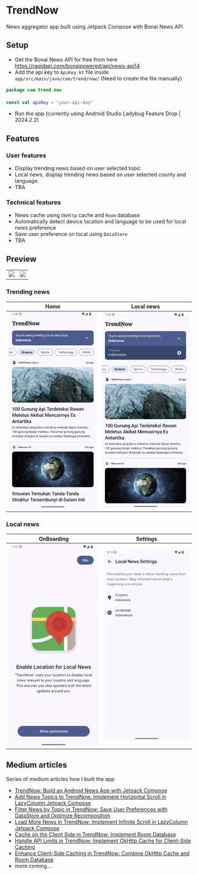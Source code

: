 # TrendNow

News aggregator app built using Jetpack Compose with Bonai News API

## Setup

- Get the Bonai News API for free from here https://rapidapi.com/bonaipowered/api/news-api14
- Add the api key to `ApiKey.kt` file inside `app/src/main/java/com/trend/now/` (Need to create the file manually)

```kotlin
package com.trend.now

const val apiKey = "your-api-key"
```

- Run the app (currently using Android Studio Ladybug Feature Drop | 2024.2.2)

## Features

### User features

- Display trending news based on user selected topic
- Local news, display trending news based on user selected county and language.
- TBA

### Technical features

- News cache using `OkHttp` cache and `Room` database
- Automatically detect device location and language to be used for local news preference
- Save user preference on local using `DataStore`
- TBA

## Preview

| |                                               |
|---|-----------------------------------------------|
| ![](./preview/onboarding_local_news_preview.gif) | ![](./preview/local_news_section_preview.gif) |

### Trending news

| Home                                  | Local news                             |
|---------------------------------------|----------------------------------------|
| ![](./preview/trending_news_home.png) | ![](./preview/trending_news_home2.png) |

### Local news

| OnBoarding                               | Settings                               |
|------------------------------------------|----------------------------------------|
| ![](./preview/local_news_onboarding.png) | ![](./preview/local_news_settings.png) |

## Medium articles

Series of medium articles how I built the app

- [TrendNow: Build an Android News App with Jetpack Compose](https://medium.com/@danimahardhika/trendnow-build-an-android-news-app-with-jetpack-compose-618ec1986296)
- [Add News Topics to TrendNow: Implement Horizontal Scroll in LazyColumn Jetpack Compose](https://medium.com/@danimahardhika/add-news-topics-to-trendnow-implement-horizontal-scroll-in-lazycolumn-jetpack-compose-17d27284f4e0)
- [Filter News by Topic in TrendNow: Save User Preferences with DataStore and Optimize Recomposition](https://medium.com/@danimahardhika/filter-news-by-topic-in-trendnow-save-user-preferences-with-datastore-and-optimize-recomposition-4e619e8476a8)
- [Load More News in TrendNow: Implement Infinite Scroll in LazyColumn Jetpack Compose](https://medium.com/@danimahardhika/load-more-news-in-trendnow-implement-infinite-scroll-in-lazycolumn-jetpack-compose-6bdc98c25e48)
- [Cache on the Client Side in TrendNow: Implement Room Database](https://medium.com/@danimahardhika/cache-news-topics-in-trendnow-use-room-database-for-efficient-client-side-caching-1b950c10b841)
- [Handle API Limits in TrendNow: Implement OkHttp Cache for Client-Side Caching](https://medium.com/@danimahardhika/handle-api-limits-in-trendnow-implement-okhttp-cache-for-client-side-caching-5989b67ddfbf)
- [Enhance Client-Side Caching in TrendNow: Combine OkHttp Cache and Room Database](https://medium.com/@danimahardhika/enhance-client-side-caching-in-trendnow-combine-okhttp-cache-and-room-database-1f47735924ef)
- more coming...
